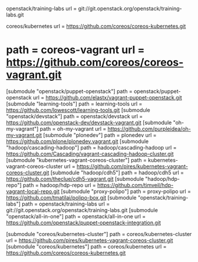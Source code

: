 
openstack/training-labs
url = git://git.openstack.org/openstack/training-labs.git

coreos/kubernetes
url = https://github.com/coreos/coreos-kubernetes.git

path = coreos-vagrant
url = https://github.com/coreos/coreos-vagrant.git
========================
[submodule "openstack/puppet-openstack"]
	path = openstack/puppet-openstack
	url = https://github.com/elastx/vagrant-puppet-openstack.git
[submodule "learning-tools"]
	path = learning-tools
	url = https://github.com/lowescott/learning-tools.git
[submodule "openstack/devstack"]
	path = openstack/devstack
	url = https://github.com/openstack-dev/devstack-vagrant.git
[submodule "oh-my-vagrant"]
	path = oh-my-vagrant
	url = https://github.com/purpleidea/oh-my-vagrant.git
[submodule "plonedev"]
	path = plonedev
	url = https://github.com/plone/plonedev.vagrant.git
[submodule "hadoop/cascading-hadoop"]
	path = hadoop/cascading-hadoop
	url = https://github.com/Cascading/vagrant-cascading-hadoop-cluster.git
[submodule "kubernetes-vagrant-coreos-cluster"]
	path = kubernetes-vagrant-coreos-cluster
	url = https://github.com/pires/kubernetes-vagrant-coreos-cluster.git
[submodule "hadoop/cdh5"]
	path = hadoop/cdh5
	url = https://github.com/theclue/cdh5-vagrant.git
[submodule "hadoop/hdp-repo"]
	path = hadoop/hdp-repo
	url = https://github.com/timveil/hdp-vagrant-local-repo.git
[submodule "proxy-polipo"]
	path = proxy-polipo
	url = https://github.com/tmatilai/polipo-box.git
[submodule "openstack/training-labs"]
	path = openstack/training-labs
	url = git://git.openstack.org/openstack/training-labs.git
[submodule "openstack/all-in-one"]
	path = openstack/all-in-one
	url = https://github.com/openstack/puppet-openstack-integration.git

[submodule "coreos/kubernetes-cluster"]
	path = coreos/kubernetes-cluster
	url = https://github.com/pires/kubernetes-vagrant-coreos-cluster.git
[submodule "coreos/kubernetes"]
	path = coreos/kubernetes
	url = https://github.com/coreos/coreos-kubernetes.git
